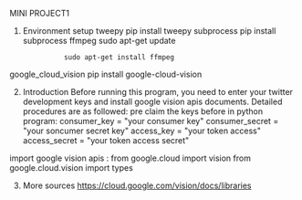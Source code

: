 MINI PROJECT1 

1. Environment setup
tweepy           pip install tweepy
subprocess       pip install subprocess
ffmpeg           sudo apt-get update 
 
                 sudo apt-get install ffmpeg   
google_cloud_vision      pip install google-cloud-vision



2. Introduction
 Before running this program, you need to enter your twitter development keys and install google vision apis documents. Detailed procedures are as followed:
 pre claim the keys before in python program:
consumer_key = "your consumer key"
consumer_secret = "your soncumer secret key"
access_key = "your token access"
access_secret = "your token access secret"

 import google vision apis :
from google.cloud import vision
from google.cloud.vision import types


3. More sources
https://cloud.google.com/vision/docs/libraries
